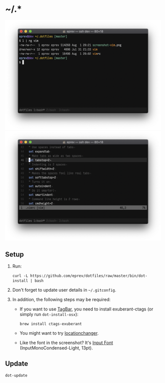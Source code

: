 # ~/.\*

![](screenshot.png)
![](screenshot-vim.png)

## Setup

1. Run:

   ```
   curl -L https://github.com/eprev/dotfiles/raw/master/bin/dot-install | bash
   ```

2. Don't forget to update user details in `~/.gitconfig`.

3. In addition, the following steps may be required:

   - If you want to use [TagBar](http://majutsushi.github.io/tagbar/), you need to install exuberant-ctags (or simply run `dot-install-osx`):

     ```
     brew install ctags-exuberant
     ```

   - You might want to try [locationchanger](https://github.com/eprev/locationchanger).

   - Like the font in the screenshot? It's [Input Font](http://input.fontbureau.com/) (InputMonoCondensed-Light, 13pt).

## Update

```
dot-update
```

